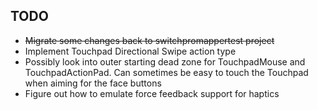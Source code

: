 ## TODO

* ~~Migrate some changes back to switchpromappertest project~~
* Implement Touchpad Directional Swipe action type
* Possibly look into outer starting dead zone for TouchpadMouse and
TouchpadActionPad. Can sometimes be easy to touch the Touchpad when
aiming for the face buttons
* Figure out how to emulate force feedback support for haptics

